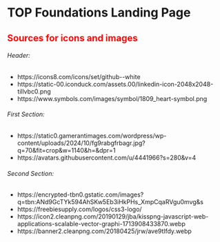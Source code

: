 <h1>TOP Foundations Landing Page </h1>

<h2 style="color: red">Sources for icons and images</h2>

<h6>Header:</h4>
<ul>
  <li>https://icons8.com/icons/set/github--white</li>
  <li>https://static-00.iconduck.com/assets.00/linkedin-icon-2048x2048-tillvbc0.png</li>
  <li>https://www.symbols.com/images/symbol/1809_heart-symbol.png</li>
</ul>

<h6>First Section:</h4>
<ul>
  <li>https://static0.gamerantimages.com/wordpress/wp-content/uploads/2024/10/fg9rabgfrbagr.jpg?q=70&fit=crop&w=1140&h=&dpr=1</li>
  <li>https://avatars.githubusercontent.com/u/4441966?s=280&v=4</li>
</ul>

<h6>Second Section:</h6>
<ul>
  <li>https://encrypted-tbn0.gstatic.com/images?q=tbn:ANd9GcTYk594AhSKw5Eb3iHkPHs_XmpCqaRVgu0mvg&s</li>
  <li>https://freebiesupply.com/logos/css3-logo/</li>
  <li>https://icon2.cleanpng.com/20190129/jba/kisspng-javascript-web-applications-scalable-vector-graphi-1713908433870.webp</li>
  <li>https://banner2.cleanpng.com/20180425/jrw/ave9tlfdy.webp</li>
</ul>



